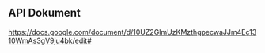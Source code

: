 ## API Dokument

https://docs.google.com/document/d/10UZ2GImUzKMzthgpecwaJJm4Ec1310WmAs3gV9ju4bk/edit#
